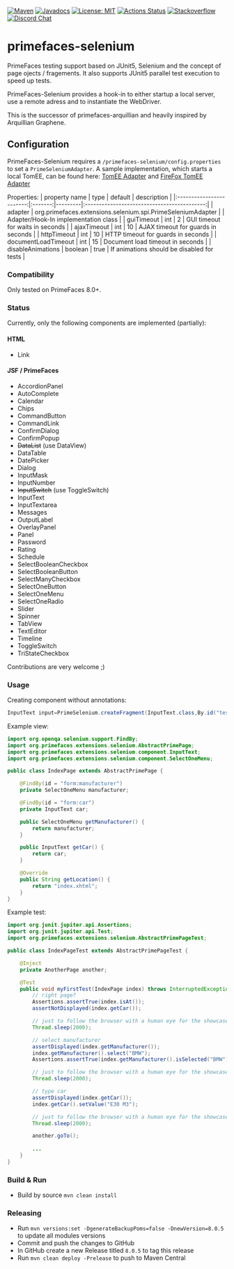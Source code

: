[![Maven](https://img.shields.io/maven-central/v/org.primefaces.extensions/primefaces-selenium.svg)](https://repo1.maven.org/maven2/org/primefaces/extensions/primefaces-selenium/)
[![Javadocs](http://javadoc.io/badge/org.primefaces.extensions/primefaces-selenium.svg)](http://javadoc.io/doc/org.primefaces.extensions/primefaces-extensions)
[![License: MIT](https://img.shields.io/badge/License-MIT-yellow.svg)](https://opensource.org/licenses/MIT)
[![Actions Status](https://github.com/primefaces-extensions/primefaces-selenium/workflows/Java%20CI/badge.svg)](https://github.com/primefaces-extensions/primefaces-selenium/actions)
[![Stackoverflow](https://img.shields.io/badge/StackOverflow-primefaces-chocolate.svg)](https://stackoverflow.com/questions/tagged/primefaces-extensions)
[![Discord Chat](https://img.shields.io/discord/591914197219016707.svg?color=7289da&label=chat&logo=discord&style=flat-square)](https://discord.gg/gzKFYnpmCY)

# primefaces-selenium

PrimeFaces testing support based on JUnit5, Selenium and the concept of page ojects / fragements. It also supports JUnit5 parallel test execution to speed up
tests.

PrimeFaces-Selenium provides a hook-in to either startup a local server, use a remote adress and to instantiate the WebDriver.

This is the successor of primefaces-arquillian and heavily inspired by Arquillian Graphene.

## Configuration

PrimeFaces-Selenium requires a `/primefaces-selenium/config.properties` to set a `PrimeSeleniumAdapter`.
A sample implementation, which starts a local TomEE, can be found here: [TomEE Adapter](https://github.com/primefaces-extensions/primefaces-integration-tests/blob/master/src/test/java/org/primefaces/extensions/integrationtests/PrimeFacesSeleniumTomEEAdapter.java) and [FireFox TomEE Adapter](https://github.com/primefaces-extensions/primefaces-integration-tests/blob/master/src/test/java/org/primefaces/extensions/integrationtests/PrimeFacesSeleniumTomEEFirefoxAdapterImpl.java)

Properties:
|       property name      |   type  | default |                 description                 |
|:------------------------:|:-------:|---------|:-------------------------------------------:|
|          adapter         | org.primefaces.extensions.selenium.spi.PrimeSeleniumAdapter    |         | Adapter/Hook-In implementation class |
|        guiTimeout        |   int   | 2       |       GUI timeout for waits in seconds      |
|        ajaxTimeout       |   int   | 10      |      AJAX timeout for guards in seconds     |
|        httpTimeout       |   int   | 10      |      HTTP timeout for guards in seconds     |
|    documentLoadTimeout   |   int   | 15      |       Document load timeout in seconds      |
|    disableAnimations     | boolean | true    | If animations should be disabled for tests  |


### Compatibility

Only tested on PrimeFaces 8.0+.

### Status

Currently, only the following components are implemented (partially):

#### HTML

- Link

#### JSF / PrimeFaces

- AccordionPanel
- AutoComplete
- Calendar
- Chips
- CommandButton
- CommandLink
- ConfirmDialog
- ConfirmPopup
- ~~DataList~~ (use DataView)
- DataTable
- DatePicker
- Dialog
- InputMask
- InputNumber
- ~~InputSwitch~~ (use ToggleSwitch)
- InputText
- InputTextarea
- Messages
- OutputLabel
- OverlayPanel
- Panel
- Password
- Rating
- Schedule
- SelectBooleanCheckbox
- SelectBooleanButton
- SelectManyCheckbox
- SelectOneButton
- SelectOneMenu
- SelectOneRadio
- Slider
- Spinner
- TabView
- TextEditor
- Timeline
- ToggleSwitch
- TriStateCheckbox

Contributions are very welcome ;)

### Usage

Creating component without annotations:

```java
InputText input=PrimeSelenium.createFragment(InputText.class,By.id("test"));
```

Example view:

```java
import org.openqa.selenium.support.FindBy;
import org.primefaces.extensions.selenium.AbstractPrimePage;
import org.primefaces.extensions.selenium.component.InputText;
import org.primefaces.extensions.selenium.component.SelectOneMenu;

public class IndexPage extends AbstractPrimePage {

    @FindBy(id = "form:manufacturer")
    private SelectOneMenu manufacturer;

    @FindBy(id = "form:car")
    private InputText car;

    public SelectOneMenu getManufacturer() {
        return manufacturer;
    }

    public InputText getCar() {
        return car;
    }

    @Override
    public String getLocation() {
        return "index.xhtml";
    }
}
```

Example test:

```java
import org.junit.jupiter.api.Assertions;
import org.junit.jupiter.api.Test;
import org.primefaces.extensions.selenium.AbstractPrimePageTest;

public class IndexPageTest extends AbstractPrimePageTest {

    @Inject
    private AnotherPage another;

    @Test
    public void myFirstTest(IndexPage index) throws InterruptedException {
        // right page?
        Assertions.assertTrue(index.isAt());
        assertNotDisplayed(index.getCar());

        // just to follow the browser with a human eye for the showcase :D - not need in your real tests
        Thread.sleep(2000);

        // select manufacturer
        assertDisplayed(index.getManufacturer());
        index.getManufacturer().select("BMW");
        Assertions.assertTrue(index.getManufacturer().isSelected("BMW"));

        // just to follow the browser with a human eye for the showcase :D - not need in your real tests
        Thread.sleep(2000);

        // type car
        assertDisplayed(index.getCar());
        index.getCar().setValue("E30 M3");

        // just to follow the browser with a human eye for the showcase :D - not need in your real tests
        Thread.sleep(2000);

        another.goTo();
        
        ...
    }
}
```

### Build & Run

- Build by source `mvn clean install`

### Releasing

- Run `mvn versions:set -DgenerateBackupPoms=false -DnewVersion=8.0.5` to update all modules versions
- Commit and push the changes to GitHub
- In GitHub create a new Release titled `8.0.5` to tag this release
- Run `mvn clean deploy -Prelease` to push to Maven Central
